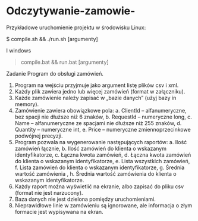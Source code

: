 # Odczytywanie-zamowie-

Przykładowe uruchomienie projektu w środowisku Linux:

$ compile.sh && ./run.sh [argumenty]

I windows

> compile.bat && run.bat [argumenty]

Zadanie
Program do obsługi zamówień.
1. Program na wejściu przyjmuje jako argument listę plików csv i xml.
2. Każdy plik zawiera jedno lub więcej zamówień (format w załączniku).
3. Każde zamówienie należy zapisać w „bazie danych” (użyj bazy in memory).
4. Zamówienie zawiera obowiązkowe pola:
a. ClientId – alfanumeryczne, bez spacji nie dłuższe niż 6 znaków,
b. RequestId – numeryczne long,
c. Name – alfanumeryczne ze spacjami nie dłuższe niż 255 znaków,
d. Quantity – numeryczne int,
e. Price – numeryczne zmiennoprzecinkowe podwójnej precyzji.
5. Program pozwala na wygenerowanie następujących raportów:
a. Ilość zamówień łącznie,
b. Ilość zamówień do klienta o wskazanym identyfikatorze,
c. Łączna kwota zamówień,
d. Łączna kwota zamówień do klienta o wskazanym identyfikatorze,
e. Lista wszystkich zamówień,
f. Lista zamówień do klienta o wskazanym identyfikatorze,
g. Średnia wartość zamówienia ,
h. Średnia wartość zamówienia do klienta o wskazanym identyfikatorze.
6. Każdy raport można wyświetlić na ekranie, albo zapisać do pliku csv (format nie jest
narzucony).
7. Baza danych nie jest dzielona pomiędzy uruchomieniami.
8. Nieprawidłowe linie w zamówieniu są ignorowane, ale informacja o złym formacie jest
wypisywana na ekran.


